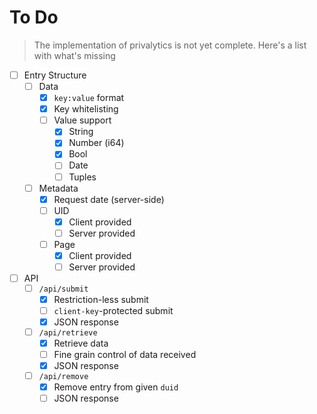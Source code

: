 # To Do

> The implementation of privalytics is not yet complete. Here's a list with what's missing

- [ ] Entry Structure
  - [ ] Data
    - [x] ``key:value`` format
    - [x] Key whitelisting
    - [ ] Value support
      - [x] String
      - [x] Number (i64)
      - [x] Bool
      - [ ] Date
      - [ ] Tuples
  - [ ] Metadata
    - [x] Request date (server-side)
    - [ ] UID
      - [x] Client provided
      - [ ] Server provided
    - [ ] Page
      - [x] Client provided
      - [ ] Server provided
- [ ] API
  - [ ] ``/api/submit``
    - [x] Restriction-less submit
    - [ ] ``client-key``-protected submit
    - [x] JSON response
  - [ ] ``/api/retrieve``
    - [x] Retrieve data
    - [ ] Fine grain control of data received
    - [x] JSON response
  - [ ] ``/api/remove``
    - [x] Remove entry from given ``duid``
    - [ ] JSON response
